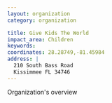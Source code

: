 ```yaml
---
layout: organization
category: organization

title: Give Kids The World
impact_area: Children
keywords: 
coordinates: 28.28749,-81.45984
address: |
  210 South Bass Road
  Kissimmee FL 34746
---
```

Organization's overview
